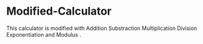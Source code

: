 # Modified-Calculator
This calculator is modified with Addition Substraction Multiplication Division Exponentiation and Modulus .
